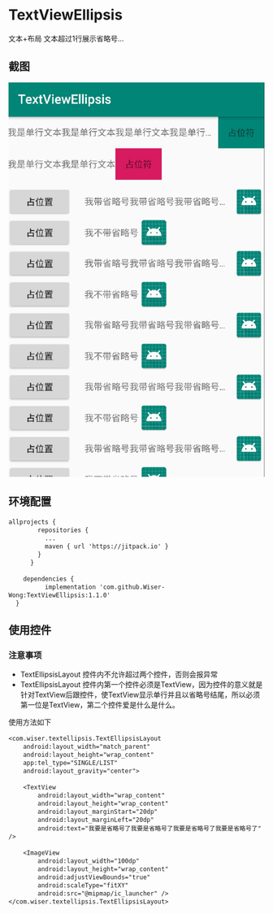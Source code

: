 # TextViewEllipsis
文本+布局 文本超过1行展示省略号...

## 截图
![images](https://github.com/Wiser-Wong/TextViewEllipsis/blob/master/images/text.png)

## 环境配置
    allprojects {
            repositories {
              ...
              maven { url 'https://jitpack.io' }
            }
          }

        dependencies {
              implementation 'com.github.Wiser-Wong:TextViewEllipsis:1.1.0'
      }

## 使用控件
### 注意事项
 * TextEllipsisLayout 控件内不允许超过两个控件，否则会报异常
 * TextEllipsisLayout 控件内第一个控件必须是TextView，因为控件的意义就是针对TextView后跟控件，使TextView显示单行并且以省略号结尾，所以必须第一位是TextView，第二个控件爱是什么是什么。
 
 使用方法如下
 
    <com.wiser.textellipsis.TextEllipsisLayout
        android:layout_width="match_parent"
        android:layout_height="wrap_content"
        app:tel_type="SINGLE/LIST"
        android:layout_gravity="center">

        <TextView
            android:layout_width="wrap_content"
            android:layout_height="wrap_content"
            android:layout_marginStart="20dp"
            android:layout_marginLeft="20dp"
            android:text="我要是省略号了我要是省略号了我要是省略号了我要是省略号了" />

        <ImageView
            android:layout_width="100dp"
            android:layout_height="wrap_content"
            android:adjustViewBounds="true"
            android:scaleType="fitXY"
            android:src="@mipmap/ic_launcher" />
    </com.wiser.textellipsis.TextEllipsisLayout>
